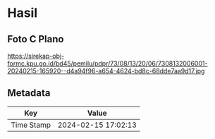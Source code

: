 # Hasil

## Foto C Plano

https://sirekap-obj-formc.kpu.go.id/bd45/pemilu/pdpr/73/08/13/20/06/7308132006001-20240215-165920--d4a94f96-a654-4624-bd8c-68dde7aa9d17.jpg


## Metadata

| Key        | Value               |
| ---------- | ------------------- |
| Time Stamp | 2024-02-15 17:02:13 |



